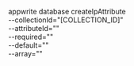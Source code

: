 appwrite database createIpAttribute \
        --collectionId="[COLLECTION_ID]" \
        --attributeId="" \
        --required="" \
        --default="" \
        --array=""
